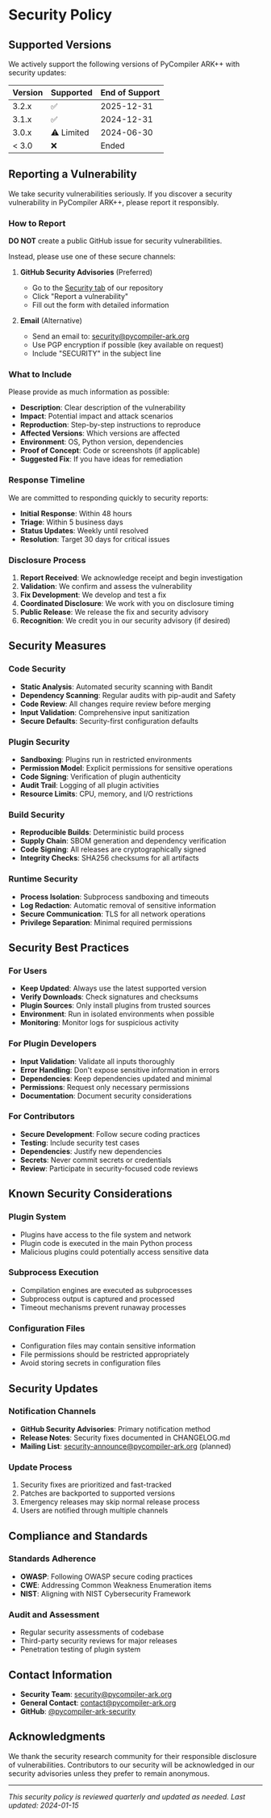 # Security Policy

## Supported Versions

We actively support the following versions of PyCompiler ARK++ with security updates:

| Version | Supported          | End of Support |
| ------- | ------------------ | -------------- |
| 3.2.x   | :white_check_mark: | 2025-12-31     |
| 3.1.x   | :white_check_mark: | 2024-12-31     |
| 3.0.x   | :warning: Limited  | 2024-06-30     |
| < 3.0   | :x:                | Ended          |

## Reporting a Vulnerability

We take security vulnerabilities seriously. If you discover a security vulnerability in PyCompiler ARK++, please report it responsibly.

### How to Report

**DO NOT** create a public GitHub issue for security vulnerabilities.

Instead, please use one of these secure channels:

1. **GitHub Security Advisories** (Preferred)
   - Go to the [Security tab](https://github.com/your-org/pycompiler-ark/security) of our repository
   - Click "Report a vulnerability"
   - Fill out the form with detailed information

2. **Email** (Alternative)
   - Send an email to: security@pycompiler-ark.org
   - Use PGP encryption if possible (key available on request)
   - Include "SECURITY" in the subject line

### What to Include

Please provide as much information as possible:

- **Description**: Clear description of the vulnerability
- **Impact**: Potential impact and attack scenarios
- **Reproduction**: Step-by-step instructions to reproduce
- **Affected Versions**: Which versions are affected
- **Environment**: OS, Python version, dependencies
- **Proof of Concept**: Code or screenshots (if applicable)
- **Suggested Fix**: If you have ideas for remediation

### Response Timeline

We are committed to responding quickly to security reports:

- **Initial Response**: Within 48 hours
- **Triage**: Within 5 business days
- **Status Updates**: Weekly until resolved
- **Resolution**: Target 30 days for critical issues

### Disclosure Process

1. **Report Received**: We acknowledge receipt and begin investigation
2. **Validation**: We confirm and assess the vulnerability
3. **Fix Development**: We develop and test a fix
4. **Coordinated Disclosure**: We work with you on disclosure timing
5. **Public Release**: We release the fix and security advisory
6. **Recognition**: We credit you in our security advisory (if desired)

## Security Measures

### Code Security

- **Static Analysis**: Automated security scanning with Bandit
- **Dependency Scanning**: Regular audits with pip-audit and Safety
- **Code Review**: All changes require review before merging
- **Input Validation**: Comprehensive input sanitization
- **Secure Defaults**: Security-first configuration defaults

### Plugin Security

- **Sandboxing**: Plugins run in restricted environments
- **Permission Model**: Explicit permissions for sensitive operations
- **Code Signing**: Verification of plugin authenticity
- **Audit Trail**: Logging of all plugin activities
- **Resource Limits**: CPU, memory, and I/O restrictions

### Build Security

- **Reproducible Builds**: Deterministic build process
- **Supply Chain**: SBOM generation and dependency verification
- **Code Signing**: All releases are cryptographically signed
- **Integrity Checks**: SHA256 checksums for all artifacts

### Runtime Security

- **Process Isolation**: Subprocess sandboxing and timeouts
- **Log Redaction**: Automatic removal of sensitive information
- **Secure Communication**: TLS for all network operations
- **Privilege Separation**: Minimal required permissions

## Security Best Practices

### For Users

- **Keep Updated**: Always use the latest supported version
- **Verify Downloads**: Check signatures and checksums
- **Plugin Sources**: Only install plugins from trusted sources
- **Environment**: Run in isolated environments when possible
- **Monitoring**: Monitor logs for suspicious activity

### For Plugin Developers

- **Input Validation**: Validate all inputs thoroughly
- **Error Handling**: Don't expose sensitive information in errors
- **Dependencies**: Keep dependencies updated and minimal
- **Permissions**: Request only necessary permissions
- **Documentation**: Document security considerations

### For Contributors

- **Secure Development**: Follow secure coding practices
- **Testing**: Include security test cases
- **Dependencies**: Justify new dependencies
- **Secrets**: Never commit secrets or credentials
- **Review**: Participate in security-focused code reviews

## Known Security Considerations

### Plugin System
- Plugins have access to the file system and network
- Plugin code is executed in the main Python process
- Malicious plugins could potentially access sensitive data

### Subprocess Execution
- Compilation engines are executed as subprocesses
- Subprocess output is captured and processed
- Timeout mechanisms prevent runaway processes

### Configuration Files
- Configuration files may contain sensitive information
- File permissions should be restricted appropriately
- Avoid storing secrets in configuration files

## Security Updates

### Notification Channels
- **GitHub Security Advisories**: Primary notification method
- **Release Notes**: Security fixes documented in CHANGELOG.md
- **Mailing List**: security-announce@pycompiler-ark.org (planned)

### Update Process
1. Security fixes are prioritized and fast-tracked
2. Patches are backported to supported versions
3. Emergency releases may skip normal release process
4. Users are notified through multiple channels

## Compliance and Standards

### Standards Adherence
- **OWASP**: Following OWASP secure coding practices
- **CWE**: Addressing Common Weakness Enumeration items
- **NIST**: Aligning with NIST Cybersecurity Framework

### Audit and Assessment
- Regular security assessments of codebase
- Third-party security reviews for major releases
- Penetration testing of plugin system

## Contact Information

- **Security Team**: security@pycompiler-ark.org
- **General Contact**: contact@pycompiler-ark.org
- **GitHub**: [@pycompiler-ark-security](https://github.com/pycompiler-ark-security)

## Acknowledgments

We thank the security research community for their responsible disclosure of vulnerabilities. Contributors to our security will be acknowledged in our security advisories unless they prefer to remain anonymous.

---

*This security policy is reviewed quarterly and updated as needed.*
*Last updated: 2024-01-15*